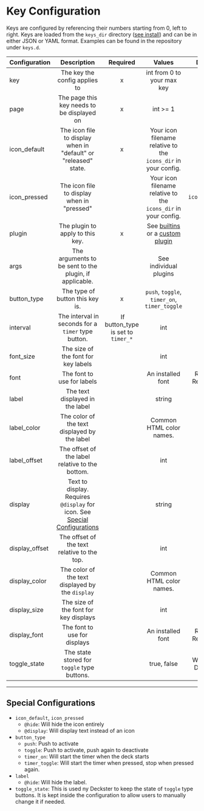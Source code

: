# Key Configuration

Keys are configured by referencing their numbers starting from 0, left to right. Keys are loaded from the `keys_dir` directory ([see install](install.md)) and can be in either JSON or YAML format. Examples can be found in the repository under `keys.d`.


| Configuration | Description | Required | Values | Default |
| :------------ | :---------: | :------: | :----: | :-----:
| key | The key the config applies to | x | int from 0 to your max key ||
| page | The page this key needs to be displayed on | x | int >= 1 ||
| icon_default | The icon file to display when in "default" or "released" state. | x | Your icon filename relative to the `icons_dir` in your config. ||
| icon_pressed | The icon file to display when in "pressed" | | Your icon filename relative to the `icons_dir` in your config. | `icon_default` |
| plugin | The plugin to apply to this key. | x | See [builtins](builtins.md) or a [custom plugin](plugins.md) ||
| args | The arguments to be sent to the plugin, if applicable. | | See individual plugins | |
| button_type | The type of button this key is. | x | `push`, `toggle`, `timer_on`, `timer_toggle` ||
| interval | The interval in seconds for a `timer` type button. | If button_type is set to `timer_*` | int ||
| font_size | The size of the font for key labels | | int | 14 |
| font | The font to use for labels | | An installed font | Roboto-Regular.ttf |
| label | The text displayed in the label | | string | |
| label_color | The color of the text displayed by the label | | Common HTML color names. | white |
| label_offset | The offset of the label relative to the bottom. | | int | 5 |
| display | Text to display. Requires `@display` for icon. See [Special Configurations](#special-configurations) | | string | |
| display_offset | The offset of the text relative to the top. | | int | 15 |
| display_color | The color of the text displayed by the `display` | | Common HTML color names. | white |
| display_size | The size of the font for key displays | | int | 14 |
| display_font |  The font to use for displays | | An installed font | Roboto-Regular.ttf |
| toggle_state | The state stored for `toggle` type buttons. | | true, false | Written by Deckster |

---

## Special Configurations
- `icon_default`, `icon_pressed`
  - `@hide`: Will hide the icon entirely
  - `@display`: Will display text instead of an icon
- `button_type`
  - `push`: Push to activate
  - `toggle`: Push to activate, push again to deactivate
  - `timer_on`: Will start the timer when the deck starts
  - `timer_toggle`: Will start the timer when pressed, stop when pressed again.
- `label`
  - `@hide`: Will hide the label.
- `toggle_state`: This is used ny Deckster to keep the state of `toggle` type buttons. It is kept inside the configuration to allow users to manually change it if needed.